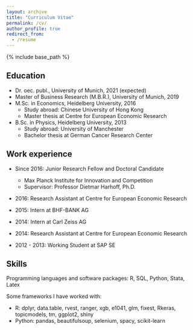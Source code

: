 ```yaml
---
layout: archive
title: "Curriculum Vitae"
permalink: /cv/
author_profile: true
redirect_from:
  - /resume
---
```


{% include base_path %}

## Education

* Dr. oec. publ., University of Munich, 2021 (expected)
* Master of Business Research (M.B.R.), University of Munich, 2019
* M.Sc. in Economics, Heidelberg University, 2016
  * Study abroad: Chinese University of Hong Kong
  * Master thesis at Centre for European Economic Research
* B.Sc. in Physics, Heidelberg University, 2013
  * Study abroad: University of Manchester
  * Bachelor thesis at German Cancer Research Center

## Work experience

* Since 2016: Junior Research Fellow and Doctoral Candidate
  * Max Planck Institute for Innovation and Competition
  * Supervisor: Professor Dietmar Harhoff, Ph.D.

* 2016: Research Assistant at Centre for European Economic Research
* 2015: Intern at BHF-BANK AG
* 2014: Intern at Carl Zeiss AG
* 2014: Research Assistant at Centre for European Economic Research
* 2012 - 2013: Working Student at SAP SE


## Skills

Programming languages and software packages: R, SQL, Python, Stata, Latex

Some frameworks I have worked with:

* R: dplyr, data.table, rvest, ranger, xgb, e1041, glm, fixest, Rkeras, topicmodels, tm, ggplot2, shiny
* Python: pandas, beautifulsoup, selenium, spacy, scikit-learn